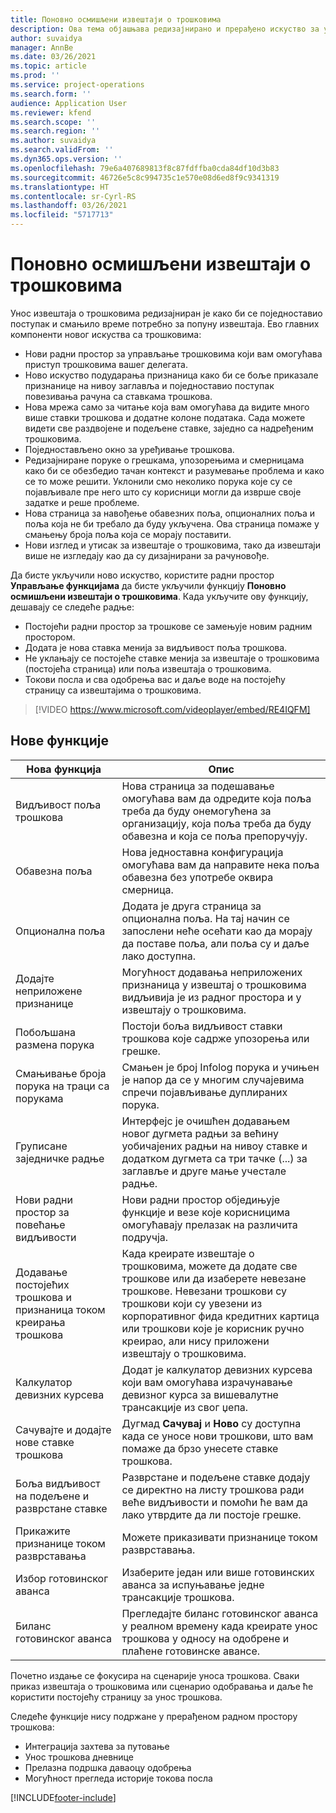 ```yaml
---
title: Поновно осмишљени извештаји о трошковима
description: Ова тема објашњава редизајнирано и прерађено искуство за унос извештаја о трошковима.
author: suvaidya
manager: AnnBe
ms.date: 03/26/2021
ms.topic: article
ms.prod: ''
ms.service: project-operations
ms.search.form: ''
audience: Application User
ms.reviewer: kfend
ms.search.scope: ''
ms.search.region: ''
ms.author: suvaidya
ms.search.validFrom: ''
ms.dyn365.ops.version: ''
ms.openlocfilehash: 79e6a407689813f8c87fdffba0cda84df10d3b83
ms.sourcegitcommit: 46726e5c8c994735c1e570e08d6ed8f9c9341319
ms.translationtype: HT
ms.contentlocale: sr-Cyrl-RS
ms.lasthandoff: 03/26/2021
ms.locfileid: "5717713"
---
```

# <a name="expense-reports-reimagined"></a>Поновно осмишљени извештаји о трошковима

Унос извештаја о трошковима редизајниран је како би се поједноставио поступак и смањило време потребно за попуну извештаја. Ево главних компоненти новог искуства са трошковима:

- Нови радни простор за управљање трошковима који вам омогућава приступ трошковима вашег делегата.
- Ново искуство подударања признаница како би се боље приказале признанице на нивоу заглавља и поједноставио поступак повезивања рачуна са ставкама трошкова.
- Нова мрежа само за читање која вам омогућава да видите много више ставки трошкова и додатне колоне података. Сада можете видети све раздвојене и подељене ставке, заједно са надређеним трошковима.
- Поједностављено окно за уређивање трошкова.
- Редизајниране поруке о грешкама, упозорењима и смерницама како би се обезбедио тачан контекст и разумевање проблема и како се то може решити. Уклонили смо неколико порука које су се појављивале пре него што су корисници могли да изврше своје задатке и реше проблеме.
- Нова страница за навођење обавезних поља, опционалних поља и поља која не би требало да буду укључена. Ова страница помаже у смањењу броја поља која се морају поставити.
- Нови изглед и утисак за извештаје о трошковима, тако да извештаји више не изгледају као да су дизајнирани за рачуновође.

Да бисте укључили ново искуство, користите радни простор **Управљање функцијама** да бисте укључили функцију **Поновно осмишљени извештаји о трошковима**. Када укључите ову функцију, дешавају се следеће радње:

- Постојећи радни простор за трошкове се замењује новим радним простором.
- Додата је нова ставка менија за видљивост поља трошкова.
- Не уклањају се постојеће ставке менија за извештаје о трошковима (постојећа страница) или поља извештаја о трошковима.
- Токови посла и сва одобрења вас и даље воде на постојећу страницу са извештајима о трошковима.

> [!VIDEO https://www.microsoft.com/videoplayer/embed/RE4IQFM]

## <a name="new-features"></a>Нове функције

| Нова функција | Опис |
|---|----|
| Видљивост поља трошкова | Нова страница за подешавање омогућава вам да одредите која поља треба да буду онемогућена за организацију, која поља треба да буду обавезна и која се поља препоручују. |
| Обавезна поља | Нова једноставна конфигурација омогућава вам да направите нека поља обавезна без употребе оквира смерница. |
| Опционална поља | Додата је друга страница за опционална поља. На тај начин се запослени неће осећати као да морају да поставе поља, али поља су и даље лако доступна. |
| Додајте неприложене признанице | Могућност додавања неприложених признаница у извештај о трошковима видљивија је из радног простора и у извештају о трошковима. |
| Побољшана размена порука | Постоји боља видљивост ставки трошкова које садрже упозорења или грешке. |
| Смањивање броја порука на траци са порукама| Смањен је број Infolog порука и учињен је напор да се у многим случајевима спречи појављивање дуплираних порука. |
| Груписане заједничке радње | Интерфејс је очишћен додавањем новог дугмета радњи за већину уобичајених радњи на нивоу ставке и додатком дугмета са три тачке (...) за заглавље и друге мање учестале радње. |
| Нови радни простор за повећање видљивости | Нови радни простор обједињује функције и везе које корисницима омогућавају прелазак на различита подручја. |
| Додавање постојећих трошкова и признаница током креирања трошкова | Када креирате извештаје о трошковима, можете да додате све трошкове или да изаберете невезане трошкове. Невезани трошкови су трошкови који су увезени из корпоративног фида кредитних картица или трошкови које је корисник ручно креирао, али нису приложени извештају о трошковима.|
| Калкулатор девизних курсева | Додат је калкулатор девизних курсева који вам омогућава израчунавање девизног курса за вишевалутне трансакције из свог џепа. |
| Сачувајте и додајте нове ставке трошкова | Дугмад **Сачувај** и **Ново** су доступна када се уносе нови трошкови, што вам помаже да брзо унесете ставке трошкова. |
| Боља видљивост на подељене и разврстане ставке | Разврстане и подељене ставке додају се директно на листу трошкова ради веће видљивости и помоћи ће вам да лако утврдите да ли постоје грешке. |
| Прикажите признанице током разврставања | Можете приказивати признанице током разврставања. |
| Избор готовинског аванса | Изаберите један или више готовинских аванса за испуњавање једне трансакције трошкова. |
| Биланс готовинског аванса | Прегледајте биланс готовинског аванса у реалном времену када креирате унос трошкова у односу на одобрене и плаћене готовинске авансе. |

Почетно издање се фокусира на сценарије уноса трошкова. Сваки приказ извештаја о трошковима или сценарио одобравања и даље ће користити постојећу страницу за унос трошкова.

Следеће функције нису подржане у прерађеном радном простору трошкова:

- Интеграција захтева за путовање
- Унос трошкова дневнице
- Прелазна подршка даваоцу одобрења
- Могућност прегледа историје токова посла


[!INCLUDE[footer-include](../includes/footer-banner.md)]
